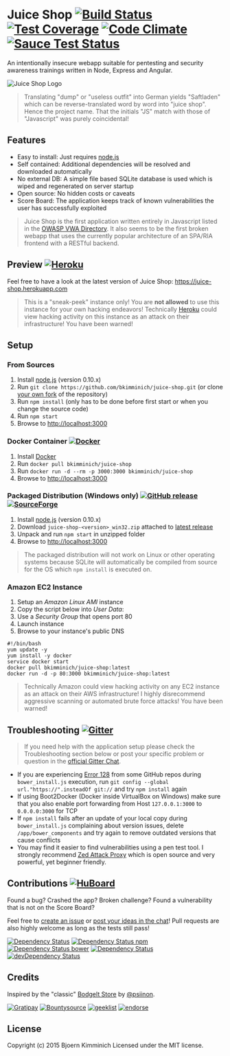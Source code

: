 # Juice Shop [![Build Status](https://travis-ci.org/bkimminich/juice-shop.svg)](https://travis-ci.org/bkimminich/juice-shop) [![Test Coverage](https://codeclimate.com/github/bkimminich/juice-shop/badges/coverage.svg)](https://codeclimate.com/github/bkimminich/juice-shop) [![Code Climate](https://codeclimate.com/github/bkimminich/juice-shop/badges/gpa.svg)](https://codeclimate.com/github/bkimminich/juice-shop) [![Sauce Test Status](https://saucelabs.com/buildstatus/juice-shop)](https://saucelabs.com/u/juice-shop)

An intentionally insecure webapp suitable for pentesting and security awareness trainings written in Node, Express and Angular.

![Juice Shop Logo](https://raw.githubusercontent.com/bkimminich/juice-shop/master/app/public/images/JuiceShop_Logo.png)

> Translating "dump" or "useless outfit" into German yields "Saftladen" which can be reverse-translated word by word into "juice shop". Hence the project name. That the initials "JS" match with those of "Javascript" was purely coincidental!

## Features

- Easy to install: Just requires [node.js](http://nodejs.org)
- Self contained: Additional dependencies will be resolved and downloaded automatically
- No external DB:  A simple file based SQLite database is used which is wiped and regenerated on server startup
- Open source: No hidden costs or caveats
- Score Board: The application keeps track of known vulnerabilities the user has successfully exploited

> Juice Shop is the first application written entirely in Javascript listed in the [OWASP VWA Directory](https://www.owasp.org/index.php/OWASP_Vulnerable_Web_Applications_Directory_Project). It also seems to be the first broken webapp that uses the currently popular architecture of an SPA/RIA frontend with a RESTful backend.

## Preview [![Heroku](https://heroku-badge.herokuapp.com/?app=juice-shop)](https://juice-shop.herokuapp.com)

Feel free to have a look at the latest version of Juice Shop: <https://juice-shop.herokuapp.com>

> This is a "sneak-peek" instance only! You are __not allowed__ to use this instance for your own hacking endeavors! Technically [Heroku](https://www.heroku.com/) could view hacking activity on this instance as an attack on their infrastructure! You have been warned!

## Setup

### From Sources

1. Install [node.js](http://nodejs.org) (version 0.10.x)
2. Run ```git clone https://github.com/bkimminich/juice-shop.git``` (or clone [your own fork](https://github.com/bkimminich/juice-shop/fork) of the repository) 
3. Run ```npm install``` (only has to be done before first start or when you change the source code)
4. Run ```npm start```
5. Browse to <http://localhost:3000>

### Docker Container [![Docker](http://img.shields.io/badge/docker-bkimminich%2Fjuice--shop-blue.svg)](https://registry.hub.docker.com/u/bkimminich/juice-shop/)

1. Install [Docker](https://www.docker.com)
2. Run ```docker pull bkimminich/juice-shop```
3. Run ```docker run -d --rm -p 3000:3000 bkimminich/juice-shop```
4. Browse to <http://localhost:3000> 

### Packaged Distribution (Windows only) [![GitHub release](https://img.shields.io/github/release/bkimminich/juice-shop.svg)](https://github.com/bkimminich/juice-shop/releases/latest) [![SourceForge](https://img.shields.io/sourceforge/dt/juice-shop.svg)](https://sourceforge.net/projects/juice-shop/)

1. Install [node.js](http://nodejs.org) (version 0.10.x)
2. Download ```juice-shop-<version>_win32.zip``` attached to [latest release](https://github.com/bkimminich/juice-shop/releases/latest)
3. Unpack and run ```npm start``` in unzipped folder
4. Browse to <http://localhost:3000>

> The packaged distribution will not work on Linux or other operating systems because SQLite will automatically be compiled from source for the OS which ```npm install``` is executed on.

### Amazon EC2 Instance

1. Setup an _Amazon Linux AMI_ instance
2. Copy the script below into _User Data_:
3. Use a _Security Group_ that opens port 80
4. Launch instance
5. Browse to your instance's public DNS

```
#!/bin/bash
yum update -y
yum install -y docker
service docker start
docker pull bkimminich/juice-shop:latest
docker run -d -p 80:3000 bkimminich/juice-shop:latest
```

> Technically Amazon could view hacking activity on any EC2 instance as an attack on their AWS infrastructure! I highly disrecommend aggressive scanning or automated brute force attacks! You have been warned!

## Troubleshooting [![Gitter](http://img.shields.io/badge/gitter-join%20chat-1dce73.svg)](https://gitter.im/bkimminich/juice-shop)

> If you need help with the application setup please check the Troubleshooting section below or post your specific problem or question in the [official Gitter Chat](https://gitter.im/bkimminich/juice-shop).

- If you are experiencing [Error 128](https://github.com/bower/bower/issues/50) from some GitHub repos during ```bower_install.js``` execution, run ```git config --global url."https://".insteadOf git://``` and try ```npm install``` again
- If using Boot2Docker (Docker inside VirtualBox on Windows) make sure that you also enable port forwarding from Host ```127.0.0.1:3000``` to ```0.0.0.0:3000``` for TCP 
- If ```npm install``` fails after an update of your local copy during ```bower_install.js``` complaining about version issues, delete ```/app/bower_components``` and try again to remove outdated versions that cause conflicts
- You may find it easier to find vulnerabilities using a pen test tool. I strongly recommend [Zed Attack Proxy](https://code.google.com/p/zaproxy/) which is open source and very powerful, yet beginner friendly.

## Contributions [![HuBoard](http://img.shields.io/badge/Hu-Board-blue.svg)](https://huboard.com/bkimminich/juice-shop)

Found a bug? Crashed the app? Broken challenge? Found a vulnerability that is not on the Score Board?

Feel free to [create an issue](https://github.com/bkimminich/juice-shop/issues) or [post your ideas in the chat](https://gitter.im/bkimminich/juice-shop)! Pull requests are also highly welcome as long as the tests still pass!

[![Dependency Status](https://gemnasium.com/bkimminich/juice-shop.svg)](https://gemnasium.com/bkimminich/juice-shop)
[![Dependency Status npm](https://www.versioneye.com/user/projects/544a2e5ac310f92c920000ec/badge.svg)](https://www.versioneye.com/user/projects/544a2e5ac310f92c920000ec)
[![Dependency Status bower](https://www.versioneye.com/user/projects/544a2e5ac310f965f90000eb/badge.svg)](https://www.versioneye.com/user/projects/544a2e5ac310f965f90000eb)
[![Dependency Status](https://david-dm.org/bkimminich/juice-shop.svg)](https://david-dm.org/bkimminich/juice-shop)
[![devDependency Status](https://david-dm.org/bkimminich/juice-shop/dev-status.svg)](https://david-dm.org/bkimminich/juice-shop#info=devDependencies)

## Credits

Inspired by the "classic" [BodgeIt Store](https://code.google.com/p/bodgeit/) by [@psiinon](https://github.com/psiinon).

[![Gratipay](http://img.shields.io/gratipay/bkimminich.svg)](https://gratipay.com/bkimminich)
[![Bountysource](https://www.bountysource.com/badge/tracker?tracker_id=6283055)](https://www.bountysource.com/trackers/6283055-juice-shop?utm_source=6283055&utm_medium=shield&utm_campaign=TRACKER_BADGE)
[![geeklist](http://img.shields.io/badge/geeklist-%5E5-green.svg)](https://geekli.st/bkimminich/i-built-the-juice-shop-broken-full-js-stack-webapp-for-pentesting-and-security-trainings)
[![endorse](https://api.coderwall.com/bkimminich/endorsecount.png)](https://coderwall.com/bkimminich)

## License

Copyright (c) 2015 Bjoern Kimminich
Licensed under the MIT license.